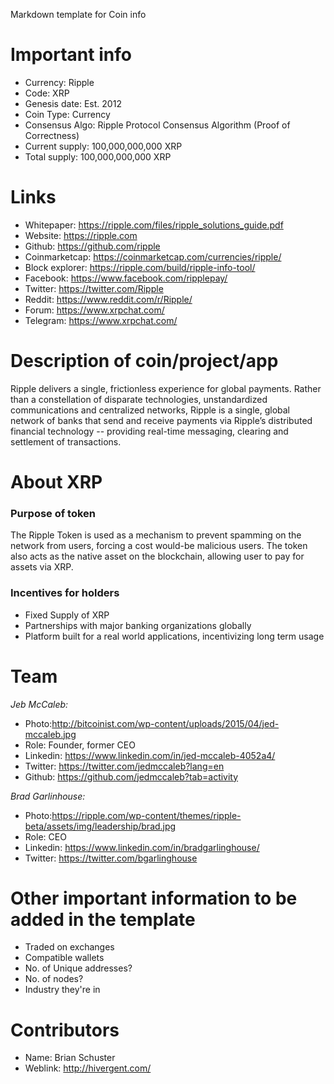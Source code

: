 Markdown template for Coin info

# Important info

+ Currency: Ripple
+ Code: XRP
+ Genesis date: Est. 2012
+ Coin Type: Currency
+ Consensus Algo: Ripple Protocol Consensus Algorithm (Proof of Correctness)
+ Current supply: 100,000,000,000 XRP
+ Total supply: 100,000,000,000 XRP



# Links

+ Whitepaper: https://ripple.com/files/ripple_solutions_guide.pdf
+ Website: https://ripple.com
+ Github: https://github.com/ripple
+ Coinmarketcap: https://coinmarketcap.com/currencies/ripple/
+ Block explorer: https://ripple.com/build/ripple-info-tool/
+ Facebook: https://www.facebook.com/ripplepay/
+ Twitter: https://twitter.com/Ripple
+ Reddit: https://www.reddit.com/r/Ripple/
+ Forum: https://www.xrpchat.com/
+ Telegram: https://www.xrpchat.com/



# Description of coin/project/app
Ripple delivers a single, frictionless experience for global payments.
Rather than a constellation of disparate technologies, unstandardized
communications and centralized networks, Ripple is a single, global
network of banks that send and receive payments via Ripple’s distributed
financial technology -- providing real-time messaging, clearing and
settlement of transactions.



# About XRP
### Purpose of token
The Ripple Token is used as a mechanism to prevent spamming on the network from users,
forcing a cost would-be malicious users. The token also acts as the native asset on
the blockchain, allowing user to pay for assets via XRP.

### Incentives for holders
+ Fixed Supply of XRP
+ Partnerships with major banking organizations globally
+ Platform built for a real world applications, incentivizing long term usage



# Team

*Jeb McCaleb:*
+ Photo:http://bitcoinist.com/wp-content/uploads/2015/04/jed-mccaleb.jpg
+ Role: Founder, former CEO
+ Linkedin: https://www.linkedin.com/in/jed-mccaleb-4052a4/
+ Twitter: https://twitter.com/jedmccaleb?lang=en
+ Github: https://github.com/jedmccaleb?tab=activity

*Brad Garlinhouse:*
+ Photo:https://ripple.com/wp-content/themes/ripple-beta/assets/img/leadership/brad.jpg
+ Role: CEO
+ Linkedin: https://www.linkedin.com/in/bradgarlinghouse/
+ Twitter: https://twitter.com/bgarlinghouse



# Other important information to be added in the template
+ Traded on exchanges
+ Compatible wallets
+ No. of Unique addresses?
+ No. of nodes?
+ Industry they're in

# Contributors
+ Name: Brian Schuster
+ Weblink: http://hivergent.com/
